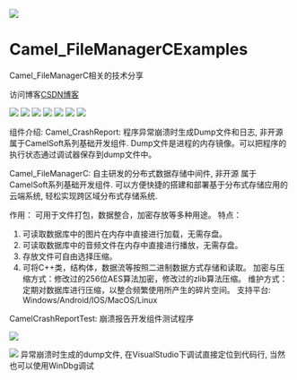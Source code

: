 ﻿
![](https://github.com/zhengtianzuo/Camel_FileManagerCExamples/blob/master/Camel_FileManagerCExamples.jpg?raw=true)

# Camel_FileManagerCExamples
 Camel_FileManagerC相关的技术分享

访问博客[CSDN博客](http://blog.csdn.net/zhengtianzuo06)

![](https://img.shields.io/badge/%E7%89%88%E6%9D%83%E8%AE%B8%E5%8F%AF-MIT-orange.svg)
![](https://img.shields.io/badge/Qt-5.9-blue.svg)
![](https://img.shields.io/badge/VS-2015-blue.svg)
![](https://img.shields.io/badge/QtQuick-2.0-blue.svg)
![](https://img.shields.io/badge/Camel_FileManagerC-1.0.0.0-blue.svg)
![](https://img.shields.io/badge/%E7%89%88%E6%9C%AC-1.0.0.0-blue.svg)
![](https://img.shields.io/badge/%E7%BC%96%E8%AF%91-%E6%88%90%E5%8A%9F-brightgreen.svg)

组件介绍:
Camel_CrashReport: 程序异常崩溃时生成Dump文件和日志, 非开源 属于CamelSoft系列基础开发组件.
Dump文件是进程的内存镜像。可以把程序的执行状态通过调试器保存到dump文件中。

Camel_FileManagerC: 自主研发的分布式数据存储中间件, 非开源 属于CamelSoft系列基础开发组件.
可以方便快捷的搭建和部署基于分布式存储应用的云端系统, 轻松实现跨区域分布式存储系统.

作用： 可用于文件打包，数据整合，加密存放等多种用途。
特点： 
1. 可读取数据库中的图片在内存中直接进行加载，无需存盘。
2. 可读取数据库中的音频文件在内存中直接进行播放，无需存盘。
3. 存放文件可自由选择压缩。
4. 可将C++类，结构体，数据流等按照二进制数据方式存储和读取。
加密与压缩方式：修改过的256位AES算法加密，修改过的zlib算法压缩。
维护方式：定期对数据库进行压缩，以整合频繁使用所产生的碎片空间。
支持平台: Windows/Android/IOS/MacOS/Linux





CamelCrashReportTest: 崩溃报告开发组件测试程序

![](https://github.com/zhengtianzuo/Camel_FileManagerCExamples/blob/master/CamelCrashReportTest/show.jpg?raw=true)

![](https://github.com/zhengtianzuo/Camel_FileManagerCExamples/blob/master/CamelCrashReportTest/show.jpg?raw=true)
异常崩溃时生成的dump文件, 在VisualStudio下调试直接定位到代码行, 当然也可以使用WinDbg调试